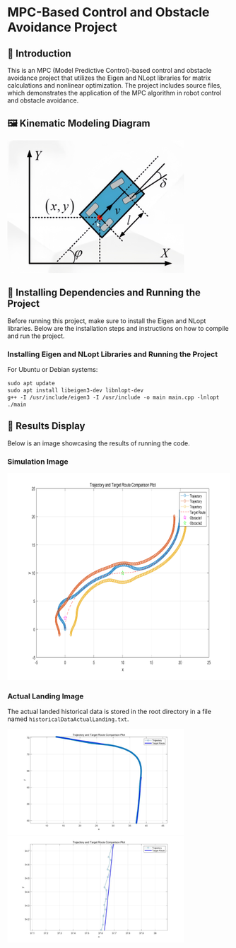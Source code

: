 # MPC-Based Control and Obstacle Avoidance Project

## 📌 Introduction

This is an MPC (Model Predictive Control)-based control and obstacle avoidance project that utilizes the Eigen and NLopt libraries for matrix calculations and nonlinear optimization. The project includes source files, which demonstrates the application of the MPC algorithm in robot control and obstacle avoidance.

## 🖼️ Kinematic Modeling Diagram

<img height="300" src="figure/kinematic_modeling_diagram.jpg" width="400"/>

## 🚀 Installing Dependencies and Running the Project

Before running this project, make sure to install the Eigen and NLopt libraries. Below are the installation steps and instructions on how to compile and run the project.

### Installing Eigen and NLopt Libraries and Running the Project

For Ubuntu or Debian systems:

```
sudo apt update
sudo apt install libeigen3-dev libnlopt-dev
g++ -I /usr/include/eigen3 -I /usr/include -o main main.cpp -lnlopt
./main
```

## 🎉 Results Display
Below is an image showcasing the results of running the code.

### Simulation Image

<img height="469" src="figure/trajectory_plot.png" width="781.5"/>

### Actual Landing Image

The actual landed historical data is stored in the root directory in a file named `historicalDataActualLanding.txt`.

<img height="240" src="figure/controlTruth.jpg" width="400"/>  <img height="240" src="figure/controlTruth0.jpg" width="400"/>